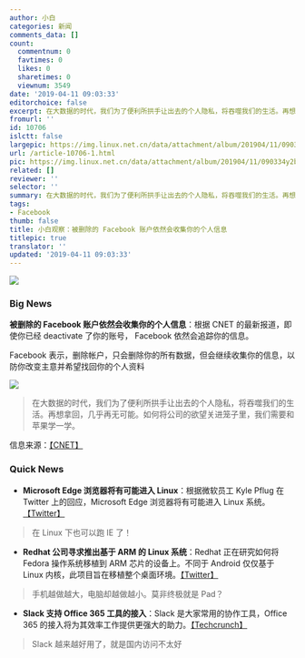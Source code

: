 ```yaml
---
author: 小白
categories: 新闻
comments_data: []
count:
  commentnum: 0
  favtimes: 0
  likes: 0
  sharetimes: 0
  viewnum: 3549
date: '2019-04-11 09:03:33'
editorchoice: false
excerpt: 在大数据的时代，我们为了便利所拱手让出去的个人隐私，将吞噬我们的生活。再想拿回，几乎再无可能。如何将公司的欲望关进笼子里，我们需要和苹果学一学。
fromurl: ''
id: 10706
islctt: false
largepic: https://img.linux.net.cn/data/attachment/album/201904/11/090334y2b9hqtuhobtuutt.png
url: /article-10706-1.html
pic: https://img.linux.net.cn/data/attachment/album/201904/11/090334y2b9hqtuhobtuutt.png.thumb.jpg
related: []
reviewer: ''
selector: ''
summary: 在大数据的时代，我们为了便利所拱手让出去的个人隐私，将吞噬我们的生活。再想拿回，几乎再无可能。如何将公司的欲望关进笼子里，我们需要和苹果学一学。
tags:
- Facebook
thumb: false
title: 小白观察：被删除的 Facebook 账户依然会收集你的个人信息
titlepic: true
translator: ''
updated: '2019-04-11 09:03:33'
---
```


![](/data/attachment/album/201904/11/090334y2b9hqtuhobtuutt.png)


### Big News


**被删除的 Facebook 账户依然会收集你的个人信息**：根据 CNET 的最新报道，即使你已经 deactivate 了你的账号， Facebook 依然会追踪你的信息。


Facebook 表示，删除帐户，只会删除你的所有数据，但会继续收集你的信息，以防你改变主意并希望找回你的个人资料


![](/data/attachment/album/201904/11/090317nf3xmjiluvd0ckzn.png)



> 
> 在大数据的时代，我们为了便利所拱手让出去的个人隐私，将吞噬我们的生活。再想拿回，几乎再无可能。如何将公司的欲望关进笼子里，我们需要和苹果学一学。
> 
> 
> 


信息来源：[【CNET】](https://www.cnet.com/news/facebook-is-still-tracking-you-after-you-deactivate-your-account/)


### Quick News


* **Microsoft Edge 浏览器将有可能进入 Linux**：根据微软员工 Kyle Pflug 在 Twitter 上的回应，Microsoft Edge 浏览器将有可能进入 Linux 系统。[【Twitter】](https://twitter.com/kylealden/status/1115307632124780545?ref_src=twsrc%5Etfw%7Ctwcamp%5Etweetembed%7Ctwterm%5E1115307632124780545&ref_url=https%3A%2F%2Fwww.omgubuntu.co.uk%2F2019%2F04%2Fmicrosoft-edge-may-come-to-linux-eventually-just-not-right-now)



> 
> 在 Linux 下也可以跑 IE 了！
> 
> 
>
* **Redhat 公司寻求推出基于 ARM 的 Linux 系统**：Redhat 正在研究如何将 Fedora 操作系统移植到 ARM 芯片的设备上。不同于 Android 仅仅基于 Linux 内核，此项目旨在移植整个桌面环境。[【Twitter】](https://twitter.com/nullr0ute/status/1114903426624704512?ref_src=twsrc%5Etfw%7Ctwcamp%5Etweetembed%7Ctwterm%5E1114903426624704512&ref_url=https%3A%2F%2Fwww.omgubuntu.co.uk%2F2019%2F04%2Fthings-are-looking-up-for-linux-on-arm-laptops)



> 
> 手机越做越大，电脑却越做越小。莫非终极就是 Pad？
> 
> 
>
* **Slack 支持 Office 365 工具的接入**：Slack 是大家常用的协作工具，Office 365 的接入将为其效率工作提供更强大的助力。[【Techcrunch】](https://techcrunch.cn/2019/04/10/slack-integration-with-office-365-one-more-step-toward-total-enterprise-integration/)



> 
> Slack 越来越好用了，就是国内访问不太好
> 
> 
>